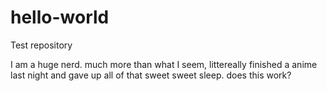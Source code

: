 # hello-world
Test repository

I am a huge nerd. much more than what I seem, littereally finished a anime last night and gave up all of that sweet sweet sleep.
does this work?
